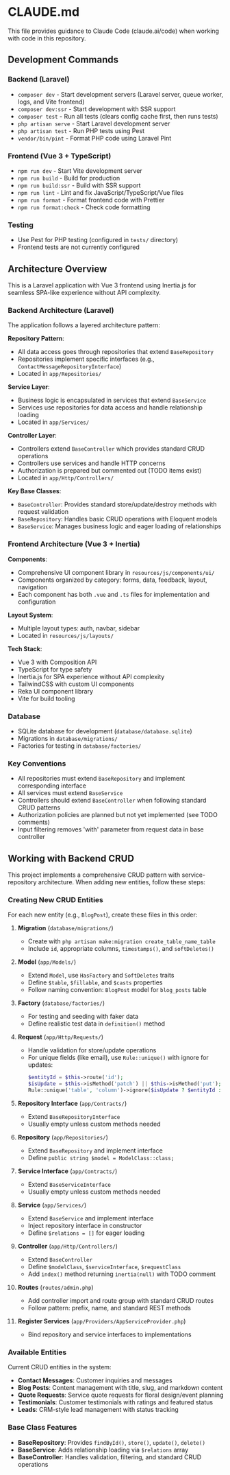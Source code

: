 # CLAUDE.md

This file provides guidance to Claude Code (claude.ai/code) when working with code in this repository.

## Development Commands

### Backend (Laravel)
- `composer dev` - Start development servers (Laravel server, queue worker, logs, and Vite frontend)
- `composer dev:ssr` - Start development with SSR support
- `composer test` - Run all tests (clears config cache first, then runs tests)
- `php artisan serve` - Start Laravel development server
- `php artisan test` - Run PHP tests using Pest
- `vendor/bin/pint` - Format PHP code using Laravel Pint

### Frontend (Vue 3 + TypeScript)
- `npm run dev` - Start Vite development server
- `npm run build` - Build for production
- `npm run build:ssr` - Build with SSR support
- `npm run lint` - Lint and fix JavaScript/TypeScript/Vue files
- `npm run format` - Format frontend code with Prettier
- `npm run format:check` - Check code formatting

### Testing
- Use Pest for PHP testing (configured in `tests/` directory)
- Frontend tests are not currently configured

## Architecture Overview

This is a Laravel application with Vue 3 frontend using Inertia.js for seamless SPA-like experience without API complexity.

### Backend Architecture (Laravel)
The application follows a layered architecture pattern:

**Repository Pattern**: 
- All data access goes through repositories that extend `BaseRepository`
- Repositories implement specific interfaces (e.g., `ContactMessageRepositoryInterface`)
- Located in `app/Repositories/`

**Service Layer**:
- Business logic is encapsulated in services that extend `BaseService`
- Services use repositories for data access and handle relationship loading
- Located in `app/Services/`

**Controller Layer**:
- Controllers extend `BaseController` which provides standard CRUD operations
- Controllers use services and handle HTTP concerns
- Authorization is prepared but commented out (TODO items exist)
- Located in `app/Http/Controllers/`

**Key Base Classes**:
- `BaseController`: Provides standard store/update/destroy methods with request validation
- `BaseRepository`: Handles basic CRUD operations with Eloquent models
- `BaseService`: Manages business logic and eager loading of relationships

### Frontend Architecture (Vue 3 + Inertia)

**Components**: 
- Comprehensive UI component library in `resources/js/components/ui/`
- Components organized by category: forms, data, feedback, layout, navigation
- Each component has both `.vue` and `.ts` files for implementation and configuration

**Layout System**:
- Multiple layout types: auth, navbar, sidebar
- Located in `resources/js/layouts/`

**Tech Stack**:
- Vue 3 with Composition API
- TypeScript for type safety
- Inertia.js for SPA experience without API complexity
- TailwindCSS with custom UI components
- Reka UI component library
- Vite for build tooling

### Database
- SQLite database for development (`database/database.sqlite`)
- Migrations in `database/migrations/`
- Factories for testing in `database/factories/`

### Key Conventions
- All repositories must extend `BaseRepository` and implement corresponding interface
- All services must extend `BaseService` 
- Controllers should extend `BaseController` when following standard CRUD patterns
- Authorization policies are planned but not yet implemented (see TODO comments)
- Input filtering removes 'with' parameter from request data in base controller

## Working with Backend CRUD

This project implements a comprehensive CRUD pattern with service-repository architecture. When adding new entities, follow these steps:

### Creating New CRUD Entities

For each new entity (e.g., `BlogPost`), create these files in this order:

1. **Migration** (`database/migrations/`)
   - Create with `php artisan make:migration create_table_name_table`
   - Include `id`, appropriate columns, `timestamps()`, and `softDeletes()`

2. **Model** (`app/Models/`)
   - Extend `Model`, use `HasFactory` and `SoftDeletes` traits
   - Define `$table`, `$fillable`, and `$casts` properties
   - Follow naming convention: `BlogPost` model for `blog_posts` table

3. **Factory** (`database/factories/`)
   - For testing and seeding with faker data
   - Define realistic test data in `definition()` method

4. **Request** (`app/Http/Requests/`)
   - Handle validation for store/update operations
   - For unique fields (like email), use `Rule::unique()` with ignore for updates:
     ```php
     $entityId = $this->route('id');
     $isUpdate = $this->isMethod('patch') || $this->isMethod('put');
     Rule::unique('table', 'column')->ignore($isUpdate ? $entityId : null)
     ```

5. **Repository Interface** (`app/Contracts/`)
   - Extend `BaseRepositoryInterface`
   - Usually empty unless custom methods needed

6. **Repository** (`app/Repositories/`)
   - Extend `BaseRepository` and implement interface
   - Define `public string $model = ModelClass::class;`

7. **Service Interface** (`app/Contracts/`)
   - Extend `BaseServiceInterface`
   - Usually empty unless custom methods needed

8. **Service** (`app/Services/`)
   - Extend `BaseService` and implement interface
   - Inject repository interface in constructor
   - Define `$relations = []` for eager loading

9. **Controller** (`app/Http/Controllers/`)
   - Extend `BaseController`
   - Define `$modelClass`, `$serviceInterface`, `$requestClass`
   - Add `index()` method returning `inertia(null)` with TODO comment

10. **Routes** (`routes/admin.php`)
    - Add controller import and route group with standard CRUD routes
    - Follow pattern: prefix, name, and standard REST methods

11. **Register Services** (`app/Providers/AppServiceProvider.php`)
    - Bind repository and service interfaces to implementations

### Available Entities

Current CRUD entities in the system:
- **Contact Messages**: Customer inquiries and messages
- **Blog Posts**: Content management with title, slug, and markdown content
- **Quote Requests**: Service quote requests for floral design/event planning
- **Testimonials**: Customer testimonials with ratings and featured status
- **Leads**: CRM-style lead management with status tracking

### Base Class Features

- **BaseRepository**: Provides `findById()`, `store()`, `update()`, `delete()`
- **BaseService**: Adds relationship loading via `$relations` array
- **BaseController**: Handles validation, filtering, and standard CRUD operations